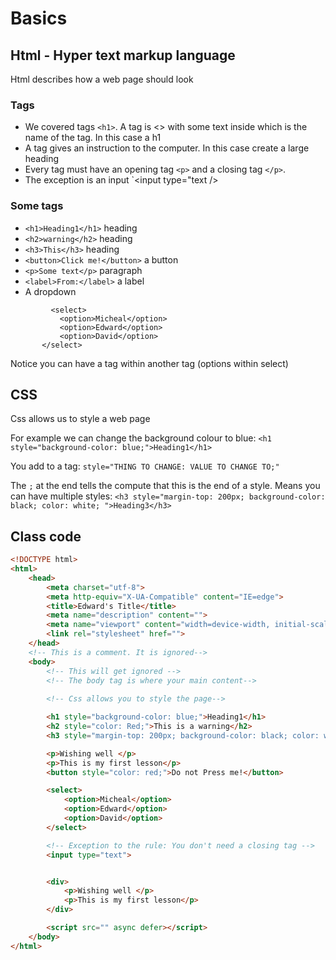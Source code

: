 # Basics

## Html - Hyper text markup language
Html describes how a web page should look
### Tags
- We covered tags `<h1>`. A tag is <> with some text inside which is the name of the tag. In this case a h1
- A tag gives an instruction to the computer. In this case create a large heading
- Every tag must have an opening tag `<p>` and a closing tag `</p>`.
- The exception is an input `<input type="text />

### Some tags
- `<h1>Heading1</h1>` heading
- `<h2>warning</h2>` heading
- `<h3>This</h3>` heading
- `<button>Click me!</button>` a button
- `<p>Some text</p>` paragraph
- `<label>From:</label>` a label
- A dropdown
 ```
          <select>
            <option>Micheal</option>
            <option>Edward</option>
            <option>David</option>
        </select>
  ```
  Notice you can have a tag within another tag (options within select)
## CSS
Css allows us to style a web page

For example we can change the background colour to blue:
`<h1 style="background-color: blue;">Heading1</h1>`

You add to a tag:
`style="THING TO CHANGE: VALUE TO CHANGE TO;"`


The `;` at the end tells the compute that this is the end of a style. Means you can have multiple styles:
`<h3 style="margin-top: 200px; background-color: black; color: white; ">Heading3</h3>`
 
## Class code
```html
<!DOCTYPE html>
<html>
    <head>
        <meta charset="utf-8">
        <meta http-equiv="X-UA-Compatible" content="IE=edge">
        <title>Edward's Title</title>
        <meta name="description" content="">
        <meta name="viewport" content="width=device-width, initial-scale=1">
        <link rel="stylesheet" href="">
    </head>
    <!-- This is a comment. It is ignored-->
    <body>
        <!-- This will get ignored -->
        <!-- The body tag is where your main content-->
        
        <!-- Css allows you to style the page-->

        <h1 style="background-color: blue;">Heading1</h1>
        <h2 style="color: Red;">This is a warning</h2>
        <h3 style="margin-top: 200px; background-color: black; color: white; ">Heading3</h3>

        <p>Wishing well </p>
        <p>This is my first lesson</p>
        <button style="color: red;">Do not Press me!</button>

        <select>
            <option>Micheal</option>
            <option>Edward</option>
            <option>David</option>
        </select>

        <!-- Exception to the rule: You don't need a closing tag -->
        <input type="text">


        <div>
            <p>Wishing well </p>           
            <p>This is my first lesson</p>
        </div>

        <script src="" async defer></script>
    </body>
</html>
```
